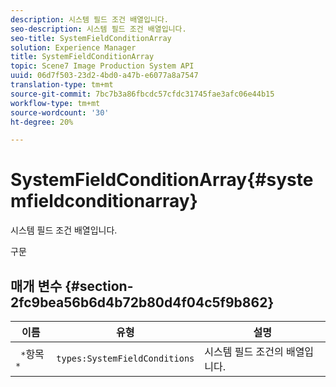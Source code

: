 ```yaml
---
description: 시스템 필드 조건 배열입니다.
seo-description: 시스템 필드 조건 배열입니다.
seo-title: SystemFieldConditionArray
solution: Experience Manager
title: SystemFieldConditionArray
topic: Scene7 Image Production System API
uuid: 06d7f503-23d2-4bd0-a47b-e6077a8a7547
translation-type: tm+mt
source-git-commit: 7bc7b3a86fbcdc57cfdc31745fae3afc06e44b15
workflow-type: tm+mt
source-wordcount: '30'
ht-degree: 20%

---
```



# SystemFieldConditionArray{#systemfieldconditionarray}

시스템 필드 조건 배열입니다.

구문

## 매개 변수 {#section-2fc9bea56b6d4b72b80d4f04c5f9b862}

| 이름 | 유형 | 설명 |
|---|---|---|
| ` *`항목`*` | `types:SystemFieldConditions` | 시스템 필드 조건의 배열입니다. |

